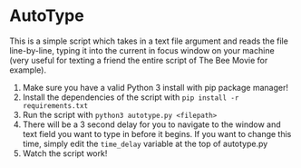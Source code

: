 
# AutoType

This is a simple script which takes in a text file argument and reads the file line-by-line, typing it into the current in focus window on your machine (very useful for texting a friend the entire script of The Bee Movie for example).  

1. Make sure you have a valid Python 3 install with pip package manager!
2. Install the dependencies of the script with `pip install -r requirements.txt`
3. Run the script with `python3 autotype.py <filepath>`
4. There will be a 3 second delay for you to navigate to the window and text field you want to type in before it begins. If you want to change this time, simply edit the `time_delay` variable at the top of autotype.py
5. Watch the script work!
